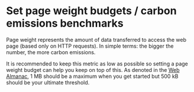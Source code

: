 # Set page weight budgets / carbon emissions benchmarks

Page weight represents the amount of data transferred to access the web page (based only on HTTP requests). In simple terms: the bigger the number, the more carbon emissions. 

It is recommended to keep this metric as low as possible so setting a page weight budget can help you keep on top of this. As denoted in the [Web Almanac](https://almanac.httparchive.org/en/2022/sustainability#page-weight), 1 MB should be a maximum when you get started but 500 kB should be your ultimate threshold.